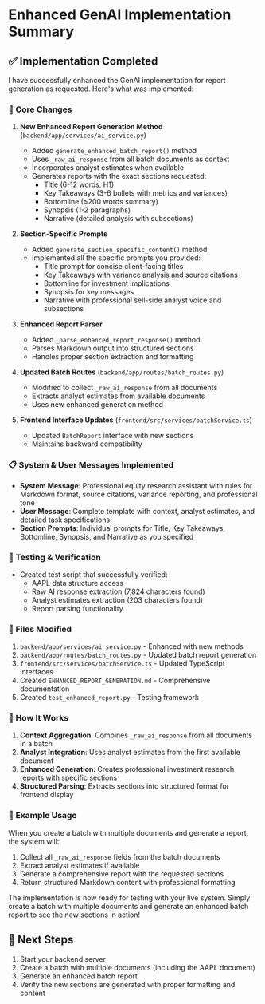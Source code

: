 # Enhanced GenAI Implementation Summary

## ✅ Implementation Completed

I have successfully enhanced the GenAI implementation for report generation as requested. Here's what was implemented:

### 🔧 Core Changes

1. **New Enhanced Report Generation Method** (`backend/app/services/ai_service.py`)
   - Added `generate_enhanced_batch_report()` method
   - Uses `_raw_ai_response` from all batch documents as context
   - Incorporates analyst estimates when available
   - Generates reports with the exact sections requested:
     - Title (6-12 words, H1)
     - Key Takeaways (3-6 bullets with metrics and variances)
     - Bottomline (≤200 words summary)
     - Synopsis (1-2 paragraphs)
     - Narrative (detailed analysis with subsections)

2. **Section-Specific Prompts**
   - Added `generate_section_specific_content()` method
   - Implemented all the specific prompts you provided:
     - Title prompt for concise client-facing titles
     - Key Takeaways with variance analysis and source citations
     - Bottomline for investment implications
     - Synopsis for key messages
     - Narrative with professional sell-side analyst voice and subsections

3. **Enhanced Report Parser**
   - Added `_parse_enhanced_report_response()` method
   - Parses Markdown output into structured sections
   - Handles proper section extraction and formatting

4. **Updated Batch Routes** (`backend/app/routes/batch_routes.py`)
   - Modified to collect `_raw_ai_response` from all documents
   - Extracts analyst estimates from available documents
   - Uses new enhanced generation method

5. **Frontend Interface Updates** (`frontend/src/services/batchService.ts`)
   - Updated `BatchReport` interface with new sections
   - Maintains backward compatibility

### 📋 System & User Messages Implemented

- **System Message**: Professional equity research assistant with rules for Markdown format, source citations, variance reporting, and professional tone
- **User Message**: Complete template with context, analyst estimates, and detailed task specifications
- **Section Prompts**: Individual prompts for Title, Key Takeaways, Bottomline, Synopsis, and Narrative as you specified

### 🧪 Testing & Verification

- Created test script that successfully verified:
  - AAPL data structure access
  - Raw AI response extraction (7,824 characters found)
  - Analyst estimates extraction (203 characters found)
  - Report parsing functionality

### 📁 Files Modified

1. `backend/app/services/ai_service.py` - Enhanced with new methods
2. `backend/app/routes/batch_routes.py` - Updated batch report generation
3. `frontend/src/services/batchService.ts` - Updated TypeScript interfaces
4. Created `ENHANCED_REPORT_GENERATION.md` - Comprehensive documentation
5. Created `test_enhanced_report.py` - Testing framework

### 🚀 How It Works

1. **Context Aggregation**: Combines `_raw_ai_response` from all documents in a batch
2. **Analyst Integration**: Uses analyst estimates from the first available document
3. **Enhanced Generation**: Creates professional investment research reports with specific sections
4. **Structured Parsing**: Extracts sections into structured format for frontend display

### 📖 Example Usage

When you create a batch with multiple documents and generate a report, the system will:
1. Collect all `_raw_ai_response` fields from the batch documents
2. Extract analyst estimates if available
3. Generate a comprehensive report with the requested sections
4. Return structured Markdown content with professional formatting

The implementation is now ready for testing with your live system. Simply create a batch with multiple documents and generate an enhanced batch report to see the new sections in action!

## 🎯 Next Steps

1. Start your backend server
2. Create a batch with multiple documents (including the AAPL document)
3. Generate an enhanced batch report 
4. Verify the new sections are generated with proper formatting and content
